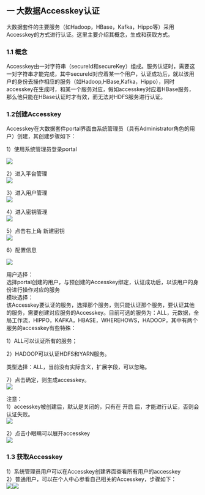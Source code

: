 ## 一 大数据Accesskey认证

大数据套件的主要服务（如Hadoop，HBase，Kafka，Hippo等）采用Accesskey的方式进行认证。这里主要介绍其概念，生成和获取方式。

### 1.1 概念

Accesskey由一对字符串（secureId和secureKey）组成。服务认证时，需要这一对字符串才能完成，其中secureId对应着某一个用户，认证成功后，就以该用户的身份去操作相应的服务（如Hadoop,HBase,Kafka，Hippo），同时accesskey在生成时，和某一个服务对应，假如accesskey对应着HBase服务，那么他只能在HBase认证时才有效，而无法对HDFS服务进行认证。

### 1.2创建Accesskey

Accesskey在大数据套件portal界面由系统管理员（具有Administrator角色的用户）创建，其创建步骤如下：

  
1）使用系统管理员登录portal

![](/组件使用/accesskey/login.png)

2）进入平台管理  
![](/组件使用/accesskey/portal_main.png)

3）进入用户管理  
![](/组件使用/accesskey/user_manage_main.png)

4）进入密钥管理  
![](/组件使用/accesskey/portal_accesskey.png)

5）点击右上角 新建密钥  
![](/组件使用/accesskey/portal_new_acckey.png)

6）配置信息  


![](/组件使用/accesskey/new_acckey_config.png)

用户选择：  
  选择portal创建的用户，与预创建的Accesskey绑定，认证成功后，以该用户的身份进行操作对应的服务  
模块选择：  
  该Accesskey要认证的服务，选择那个服务，则只能认证那个服务，要认证其他的服务，需要创建对应服务的Accesskey。目前可选的服务为：ALL，元数据，全局工作流，HIPPO，KAFKA，HBASE，WHEREHOWS，HADOOP，其中有两个服务的accesskey有些特殊：

1）ALL可以认证所有的服务；

2）HADOOP可以认证HDFS和YARN服务。  
  
类型选择：ALL，当前没有实际含义，扩展字段，可以忽略。

  
7）点击确定，则生成accesskey。  
![](/组件使用/accesskey/gen_acckey.png)

注意：  
1）accesskey被创建后，默认是关闭的，只有在 开启 后，才能进行认证，否则会认证失败。  
![](/组件使用/accesskey/enable_acckey.png)

2）点击小眼睛可以展开accesskey  
![](/组件使用/accesskey/inspect_acckey.png)

### 1.3 获取Accesskey

1）系统管理员用户可以在Accesskey创建界面查看所有用户的accesskey  
2）普通用户，可以在个人中心参看自己相关的Accesskey，步骤如下：  
![](/组件使用/accesskey/portal_main.png)![](/组件使用/accesskey/use_acckey.png)

